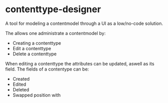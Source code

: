# contenttype-designer

A tool for modeling a contentmodel through a UI as a low/no-code solution.

The allows one administrate a contentmodel by:
- Creating a contenttype
- Edit a contenttype
- Delete a contenttype

When editing a contenttype the attributes can be updated, aswell as its field. The fields of a contentype can be:
- Created
- Edited
- Deleted
- Swapped position with

